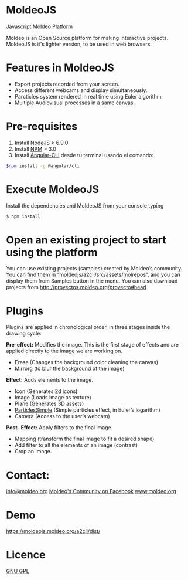 # MoldeoJS
Javascript Moldeo Platform

Moldeo is an Open Source platform for making interactive projects. MoldeoJS is it's lighter version, to be used in web browsers.
# Features in MoldeoJS
- Export projects recorded from your screen.
- Access different webcams and display simultaneously.
- Parcticles system rendered in real time using Euler algorithm.
- Multiple Audiovisual processes in a same canvas. 

# Pre-requisites
1) Install  [NodeJS](https://nodejs.org/es/) > 6.9.0
2) Install [NPM](https://docs.npmjs.com/getting-started/installing-node) > 3.0
3) Install [Angular-CLI](https://angular.io/guide/quickstart)  desde tu terminal usando el comando: 

```sh
$npm install -g @angular/cli
```

#  Execute MoldeoJS
Install the dependencies and MoldeoJS from your console typing
```sh
$ npm install  
```

# Open an existing project to start using the platform 
You can use existing projects (samples) created by Moldeo’s community. You can find them in “moldeojs/a2cli/src/assets/molrepos”, and you can display them from Samples button in the menu. You can also download projects from http://proyectos.moldeo.org/proyecto#head


# Plugins
Plugins are applied in chronological order, in three stages inside the drawing cycle:

**Pre-effect:** Modifies the image. This is the first stage of effects and are applied directly to the image we are working on.

- Erase  (Changes the background color cleaning the canvas)
- Mirrorg (to blur the background of the image)

**Effect:** Adds elements to the image.
- Icon (Generates 2d icons)
- Image (Loads image as texture)
- Plane (Generates 3D assets)
- [ParticlesSimple](http://proyectos.moldeo.org/documentation/moldeoplugins/Effects/ParticlesSimple/doc/es/html/index.html) (Simple particles effect, in Euler’s logarithm)
- Camera (Access to the user’s webcam)


**Post- Effect:**  Apply filters to the final image. 
- Mapping (transform the final image to fit a desired shape)
- Add filter to all the elements of an image (contrast)
- Crop an image.


# Contact:
info@moldeo.org
[Moldeo's Community on Facebook](https://www.facebook.com/comunidadmoldeo?3e71y) 
www.moldeo.org

# Demo
https://moldeojs.moldeo.org/a2cli/dist/

# Licence
[GNU GPL](https://github.com/moldeo/moldeojs/blob/master/LICENSE)
